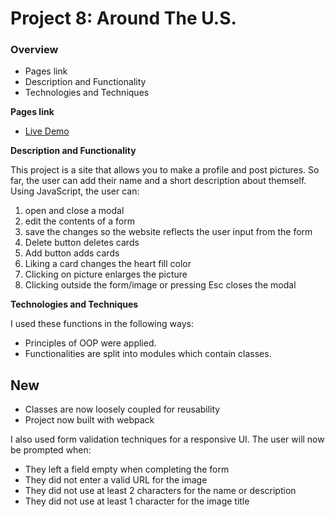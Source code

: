 # Project 8: Around The U.S.

### Overview

- Pages link
- Description and Functionality
- Technologies and Techniques

**Pages link**

- [Live Demo](https://thinklikeadesigner.github.io/web_project_9/)

**Description and Functionality**

This project is a site that allows you to make a profile and post pictures. So far, the user can add their name and a short description about themself. Using JavaScript, the user can:

1. open and close a modal
2. edit the contents of a form
3. save the changes so the website reflects the user input from the form
4. Delete button deletes cards
5. Add button adds cards
6. Liking a card changes the heart fill color
7. Clicking on picture enlarges the picture
8. Clicking outside the form/image or pressing Esc closes the modal

**Technologies and Techniques**

I used these functions in the following ways: 
- Principles of OOP were applied. 
- Functionalities are split into modules which contain classes.

## New 

- Classes are now loosely coupled for reusability
- Project now built with webpack

I also used form validation techniques for a responsive UI. The user will now be prompted when:

- They left a field empty when completing the form
- They did not enter a valid URL for the image
- They did not use at least 2 characters for the name or description
- They did not use at least 1 character for the image title

